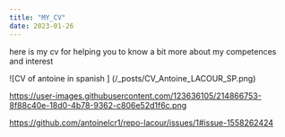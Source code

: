 ```yaml
---
title: "MY_CV"
date: 2023-01-26
---
```

here is my cv for helping you to know a bit more about my competences and interest

![CV of antoine in spanish ] (/_posts/CV_Antoine_LACOUR_SP.png)

https://user-images.githubusercontent.com/123636105/214866753-8f88c40e-18d0-4b78-9362-c806e52d1f6c.png

https://github.com/antoinelcr1/repo-lacour/issues/1#issue-1558262424

